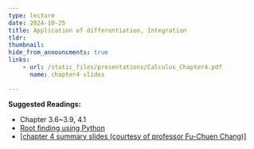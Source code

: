 ```yaml
---
type: lecture
date: 2024-10-25
title: Application of differentiation, Integration
tldr: 
thumbnail: 
hide_from_announcments: true
links: 
    - url: /static_files/presentations/Calculus_Chapter4.pdf
      name: chapter4 slides

---
```

**Suggested Readings:**
- Chapter 3.6~3.9, 4.1
- [Root finding using Python](https://patrickwalls.github.io/mathematicalpython/root-finding/newton/)
- [[chapter 4 summary slides (courtesy of professor Fu-Chuen Chang)]](/nsysu-calculus1/static_files/presentations/Chap04_Summary.pdf)

